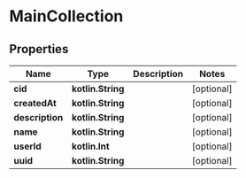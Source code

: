 
# MainCollection

## Properties
Name | Type | Description | Notes
------------ | ------------- | ------------- | -------------
**cid** | **kotlin.String** |  |  [optional]
**createdAt** | **kotlin.String** |  |  [optional]
**description** | **kotlin.String** |  |  [optional]
**name** | **kotlin.String** |  |  [optional]
**userId** | **kotlin.Int** |  |  [optional]
**uuid** | **kotlin.String** |  |  [optional]




